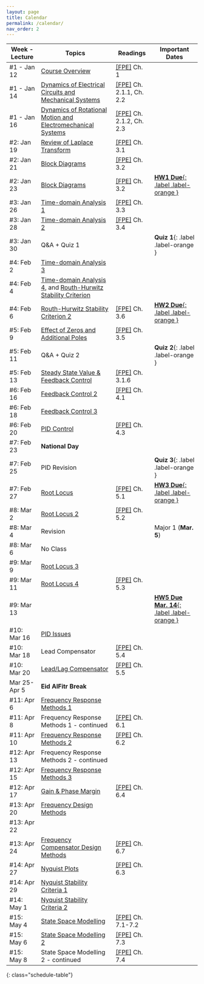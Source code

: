 ```yaml
---
layout: page
title: Calendar
permalink: /calendar/
nav_order: 2
---
```

| Week - Lecture              | Topics                                                          | Readings | Important Dates |
|-------------------|---------------------------------------------------------------------------|----------|----|
| #1 - Jan 12     | [Course Overview](https://kfupmedusa.sharepoint.com/:b:/r/sites/Section_242123885/Class%20Materials/Lecture%20Slides/01_12_Introduction.pdf?csf=1&web=1&e=6PJlGu)                                                             | [[FPE]]({{site.baseurl}}/#textbooks) Ch. 1         |    |
| #1 - Jan 14     | [Dynamics of Electrical Circuits and Mechanical Systems](https://kfupmedusa.sharepoint.com/:b:/r/sites/Section_242123885/Class%20Materials/Lecture%20Slides/01_14_Dynamic%20Modelling.pdf?csf=1&web=1&e=Oh8vrp)                      | [[FPE]]({{site.baseurl}}/#textbooks) Ch. 2.1.1, Ch. 2.2  |  |
| #1 - Jan 16     | [Dynamics of Rotational Motion and Electromechanical Systems](https://kfupmedusa.sharepoint.com/:b:/r/sites/Section_242123885/Class%20Materials/Lecture%20Slides/01_16_Dynamic%20Modelling%20II.pdf?csf=1&web=1&e=pZRPzY)                                       | [[FPE]]({{site.baseurl}}/#textbooks) Ch. 2.1.2, Ch. 2.3 |  |
| #2: Jan 19      | [Review of Laplace Transform](https://kfupmedusa.sharepoint.com/:b:/r/sites/Section_242123885/Class%20Materials/Lecture%20Slides/01_19_Laplace%20Review.pdf?csf=1&web=1&e=ytczCc)                                                   |    [[FPE]]({{site.baseurl}}/#textbooks) Ch. 3.1      |     |
| #2: Jan 21      | [Block Diagrams](https://kfupmedusa.sharepoint.com/:b:/r/sites/Section_242123885/Class%20Materials/Lecture%20Slides/01_21_Block_Diagrams.pdf?csf=1&web=1&e=BxspQJ)                                                   |  [[FPE]]({{site.baseurl}}/#textbooks) Ch. 3.2       |     |
| #2: Jan 23      |  [Block Diagrams](https://kfupmedusa.sharepoint.com/:b:/r/sites/Section_242123885/Class%20Materials/Lecture%20Slides/01_23_block_diagrams_2.pdf?csf=1&web=1&e=mhe8TE)                                               | [[FPE]]({{site.baseurl}}/#textbooks) Ch. 3.2         |  [**HW1 Due**{: .label .label-orange }]({{site.baseurl}}/hw/)   |
| #3: Jan 26   |  [Time-domain Analysis 1](https://kfupmedusa.sharepoint.com/:b:/r/sites/Section_242123885/Class%20Materials/Lecture%20Slides/01_26_time_domain_analysis.pdf?csf=1&web=1&e=PEi87i)                                    |   [[FPE]]({{site.baseurl}}/#textbooks) Ch. 3.3       |      |
| #3: Jan 28      |[Time-domain Analysis 2](https://kfupmedusa.sharepoint.com/:b:/r/sites/Section_242123885/Class%20Materials/Lecture%20Slides/01_28_time_domain_analysis_2.pdf?csf=1&web=1&e=Cg7v7o)  | [[FPE]]({{site.baseurl}}/#textbooks) Ch. 3.4  |  |
| #3: Jan 30      | Q&A + Quiz 1 |  | **Quiz 1**{: .label .label-orange } |
| #4: Feb 2      |   [Time-domain Analysis 3](https://kfupmedusa.sharepoint.com/:b:/r/sites/Section_242123885/Class%20Materials/Lecture%20Slides/02_02_time_domain_analysis_3.pdf?csf=1&web=1&e=BeBYPW)                                                                    |          |    |
| #4: Feb 4      |  [Time-domain Analysis 4](https://kfupmedusa.sharepoint.com/:b:/r/sites/Section_242123885/Class%20Materials/Lecture%20Slides/02_04_time_domain_analysis_4.pdf?csf=1&web=1&e=4WpdaA), and [Routh-Hurwitz Stability Criterion](https://kfupmedusa.sharepoint.com/:b:/r/sites/Section_242123885/Class%20Materials/Lecture%20Slides/02_04_stability.pdf?csf=1&web=1&e=X5hM0D) |  |  |
| #4: Feb 6      | [Routh-Hurwitz Stability Criterion 2](https://kfupmedusa.sharepoint.com/:b:/r/sites/Section_242123885/Class%20Materials/Lecture%20Slides/02_06_stability.pdf?csf=1&web=1&e=caPU2I) |  [[FPE]]({{site.baseurl}}/#textbooks) Ch. 3.6   |  [**HW2 Due**{: .label .label-orange }]({{site.baseurl}}/hw/) |
| #5: Feb 9     |    [Effect of Zeros and Additional Poles](https://kfupmedusa.sharepoint.com/:b:/r/sites/Section_242123885/Class%20Materials/Lecture%20Slides/02_09_extra_poles_zeros.pdf?csf=1&web=1&e=xFjaU6)                                                                      |     [[FPE]]({{site.baseurl}}/#textbooks) Ch. 3.5        |    |
| #5: Feb 11      | Q&A + Quiz 2 |  | **Quiz 2**{: .label .label-orange } |
| #5: Feb 13      | [Steady State Value & Feedback Control](https://kfupmedusa.sharepoint.com/:b:/r/sites/Section_242123885/Class%20Materials/Lecture%20Slides/02_13_steady_state_value_feedback.pdf?csf=1&web=1&e=uxboZa) | [[FPE]]({{site.baseurl}}/#textbooks) Ch. 3.1.6  |  |
| #6: Feb 16     |   [Feedback Control 2](https://kfupmedusa.sharepoint.com/:b:/r/sites/Section_242123885/Class%20Materials/Lecture%20Slides/02_16_feedback_control.pdf?csf=1&web=1&e=qDbeN9)                                                                  |    [[FPE]]({{site.baseurl}}/#textbooks) Ch. 4.1       |        |
| #6: Feb 18      | [Feedback Control 3](https://kfupmedusa.sharepoint.com/:b:/s/Section_242123885/EbLLhLo5YEpLkmLfboBbNRgBCymlcS-RvmWT-sfILA9djw) |  |  |
| #6: Feb 20     | [PID Control](https://kfupmedusa.sharepoint.com/:b:/s/Section_242123885/EWB5OOi5pOJHu0pGFXWYrocBGgWRqq3ThtXa_Tux6GJRng) |  [[FPE]]({{site.baseurl}}/#textbooks) Ch. 4.3 |  |
| #7: Feb 23       |      **National Day**                                                                    |          |        |
| #7: Feb 25      | PID Revision |  | **Quiz 3**{: .label .label-orange }   |
| #7: Feb 27      | [Root Locus](https://kfupmedusa.sharepoint.com/:b:/r/sites/Section_242123885/Class%20Materials/Lecture%20Slides/02_27_root_locus.pdf?csf=1&web=1&e=uIrlkQ) | [[FPE]]({{site.baseurl}}/#textbooks) Ch. 5.1 | [**HW3 Due**{: .label .label-orange }]({{site.baseurl}}/hw/) |
| #8: Mar 2      |    [Root Locus 2](https://kfupmedusa.sharepoint.com/:b:/r/sites/Section_242123885/Class%20Materials/Lecture%20Slides/03_02_root_locus_2.pdf?csf=1&web=1&e=IbHBCr)                                                                       |  [[FPE]]({{site.baseurl}}/#textbooks) Ch. 5.2        |    |
| #8: Mar 4      |    Revision                                                                       |          |  Major 1 (**Mar. 5**)  |
| #8: Mar 6      |    No Class                                                                      |          |    |
| #9: Mar 9      |    [Root Locus 3](https://kfupmedusa.sharepoint.com/:b:/r/sites/Section_242123885/Class%20Materials/Lecture%20Slides/03_09_root_locus_3.pdf?csf=1&web=1&e=ricovm)                                                                        |          |    |
| #9: Mar 11     |    [Root Locus 4](https://kfupmedusa.sharepoint.com/:b:/r/sites/Section_242123885/Class%20Materials/Lecture%20Slides/03_11_root_locus_4.pdf?csf=1&web=1&e=fEx5kH)                                                                       |   [[FPE]]({{site.baseurl}}/#textbooks) Ch. 5.3       |        |
| #9: Mar 13    |                                                                           |          |   [**HW5 Due Mar. 14**{: .label .label-orange }]({{site.baseurl}}/hw/)     |
| #10: Mar 16    |    [PID Issues](https://kfupmedusa.sharepoint.com/:b:/r/sites/Section_242123885/Class%20Materials/Lecture%20Slides/03_16_pid_issues.pdf?csf=1&web=1&e=P6ISwv)                                                                       |          |        |
| #10: Mar 18    |    Lead Compensator                                                                       |     [[FPE]]({{site.baseurl}}/#textbooks) Ch. 5.4     |        |
| #10: Mar 20    |    [Lead/Lag Compensator](https://kfupmedusa.sharepoint.com/:b:/r/sites/Section_242123885/Class%20Materials/Lecture%20Slides/03_18_lead_compnesator.pdf?csf=1&web=1&e=4qVsop)                                                                       |    [[FPE]]({{site.baseurl}}/#textbooks) Ch. 5.5      |        |
|  Mar 25-Apr 5| **Eid AlFitr Break**| | |
| #11: Apr 6 |    [Frequency Response Methods 1](https://kfupmedusa.sharepoint.com/:b:/r/sites/Section_242123885/Class%20Materials/Lecture%20Slides/04_06_frequency_response.pdf?csf=1&web=1&e=b0Txtr)                                                                       |          |        |
| #11: Apr 8 |      Frequency Response Methods 1 - continued                                                                   | [[FPE]]({{site.baseurl}}/#textbooks) Ch. 6.1         |        |
| #11: Apr 10 |    [Frequency Response Methods 2](https://kfupmedusa.sharepoint.com/:b:/r/sites/Section_242123885/Class%20Materials/Lecture%20Slides/04_08_frequency_response_2.pdf?csf=1&web=1&e=egkANi)                                                                         |    [[FPE]]({{site.baseurl}}/#textbooks) Ch. 6.2      |        |
| #12: Apr 13      |     Frequency Response Methods 2 - continued                                                                      |          |        |
| #12: Apr 15      |       [Frequency Response Methods 3](https://kfupmedusa.sharepoint.com/:b:/r/sites/Section_242123885/Class%20Materials/Lecture%20Slides/04_15_frequency_response_3.pdf?csf=1&web=1&e=dN9TkJ)                                                                    |          |        |
| #12: Apr 17      |       [Gain & Phase Margin](https://kfupmedusa.sharepoint.com/:b:/r/sites/Section_242123885/Class%20Materials/Lecture%20Slides/04_17_gain_phase_margin.pdf?csf=1&web=1&e=uTZPof)                                                                    |     [[FPE]]({{site.baseurl}}/#textbooks) Ch. 6.4     |        |
| #13: Apr 20    |       [Frequency Design Methods](https://kfupmedusa.sharepoint.com/:b:/r/sites/Section_242123885/Class%20Materials/Lecture%20Slides/04_20_compensators_frequency_methods.pdf?csf=1&web=1&e=XhsvUW)                               							            |          |        |
| #13: Apr 22    |                                      							            |          |        |
| #13: Apr 24    |      [Frequency Compensator Design Methods](https://kfupmedusa.sharepoint.com/:b:/r/sites/Section_242123885/Class%20Materials/Lecture%20Slides/04_24_compensators_design.pdf?csf=1&web=1&e=JjLfwu)                                							            |     [[FPE]]({{site.baseurl}}/#textbooks) Ch. 6.7     |        |
| #14: Apr 27   |       [Nyquist Plots](https://kfupmedusa.sharepoint.com/:b:/r/sites/Section_242123885/Class%20Materials/Lecture%20Slides/04_27_nyquist_plots.pdf?csf=1&web=1&e=2lUSdp)                                                                    |      [[FPE]]({{site.baseurl}}/#textbooks) Ch. 6.3    |        |
| #14: Apr 29   |        [Nyquist Stability Criteria 1](https://kfupmedusa.sharepoint.com/:b:/r/sites/Section_242123885/Class%20Materials/Lecture%20Slides/04_29_nyquist_2.pdf?csf=1&web=1&e=YWX4pr)                                                                   |          |        |
| #14: May 1   |     [Nyquist Stability Criteria 2](https://kfupmedusa.sharepoint.com/:b:/r/sites/Section_242123885/Class%20Materials/Lecture%20Slides/05_01_nyquist_criteria.pdf?csf=1&web=1&e=LLXkNL)                                                                      |           |        |
| #15: May 4 | [State Space Modelling](https://kfupmedusa.sharepoint.com/:b:/r/sites/Section_242123885/Class%20Materials/Lecture%20Slides/05_04_state_space_modelling.pdf?csf=1&web=1&e=Pnl3ff)| [[FPE]]({{site.baseurl}}/#textbooks) Ch. 7.1-7.2 | |
| #15: May 6 | [State Space Modelling 2](https://kfupmedusa.sharepoint.com/:b:/r/sites/Section_242123885/Class%20Materials/Lecture%20Slides/05_06_state_space_modelling_2.pdf?csf=1&web=1&e=by7PeE)|[[FPE]]({{site.baseurl}}/#textbooks) Ch. 7.3 | |
| #15: May 8 | State Space Modelling 2 - continued| [[FPE]]({{site.baseurl}}/#textbooks) Ch. 7.4| |
{: class="schedule-table"}
